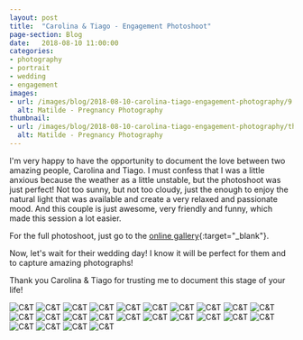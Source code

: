 ```yaml
---
layout: post
title:  "Carolina & Tiago - Engagement Photoshoot"
page-section: Blog
date:   2018-08-10 11:00:00
categories:
- photography
- portrait
- wedding
- engagement
images: 
- url: /images/blog/2018-08-10-carolina-tiago-engagement-photography/9.jpg
  alt: Matilde - Pregnancy Photography
thumbnail:
- url: /images/blog/2018-08-10-carolina-tiago-engagement-photography/thumb/thumb.jpg
  alt: Matilde - Pregnancy Photography
---
```

<p class="text-center" markdown="1">
I'm very happy to have the opportunity to document the love between two amazing people, Carolina and Tiago. I must confess that I was a little anxious because the weather as a little unstable, but the photoshoot was just perfect! Not too sunny, but not too cloudy, just the enough to enjoy the natural light that was available and create a very relaxed and passionate mood. And this couple is just awesome, very friendly and funny, which made this session a lot easier.

For the full photoshoot, just go to the [online gallery](https://luisfbmelo.pixieset.com/carolinaetiago-noivado/){:target="_blank"}.
</p>
<p class="text-center" >
Now, let's wait for their wedding day! I know it will be perfect for them and to capture amazing photographs!
</p>
<p class="text-center" >
Thank you Carolina & Tiago for trusting me to document this stage of your life!
</p>

<!--more-->

![C&T](/images/blog/2018-08-10-carolina-tiago-engagement-photography/1.jpg)
![C&T](/images/blog/2018-08-10-carolina-tiago-engagement-photography/2.jpg)
![C&T](/images/blog/2018-08-10-carolina-tiago-engagement-photography/3.jpg)
![C&T](/images/blog/2018-08-10-carolina-tiago-engagement-photography/3_1.jpg)
![C&T](/images/blog/2018-08-10-carolina-tiago-engagement-photography/4.jpg)
![C&T](/images/blog/2018-08-10-carolina-tiago-engagement-photography/5.jpg)
![C&T](/images/blog/2018-08-10-carolina-tiago-engagement-photography/6.jpg)
![C&T](/images/blog/2018-08-10-carolina-tiago-engagement-photography/6_1.jpg)
![C&T](/images/blog/2018-08-10-carolina-tiago-engagement-photography/7.jpg)
![C&T](/images/blog/2018-08-10-carolina-tiago-engagement-photography/8.jpg)
![C&T](/images/blog/2018-08-10-carolina-tiago-engagement-photography/8_1.jpg)
![C&T](/images/blog/2018-08-10-carolina-tiago-engagement-photography/9.jpg)
![C&T](/images/blog/2018-08-10-carolina-tiago-engagement-photography/10.jpg)
![C&T](/images/blog/2018-08-10-carolina-tiago-engagement-photography/10_1.jpg)
![C&T](/images/blog/2018-08-10-carolina-tiago-engagement-photography/11.jpg)
![C&T](/images/blog/2018-08-10-carolina-tiago-engagement-photography/12.jpg)
![C&T](/images/blog/2018-08-10-carolina-tiago-engagement-photography/13.jpg)
![C&T](/images/blog/2018-08-10-carolina-tiago-engagement-photography/14.jpg)
![C&T](/images/blog/2018-08-10-carolina-tiago-engagement-photography/14_1.jpg)
![C&T](/images/blog/2018-08-10-carolina-tiago-engagement-photography/14_2.jpg)
![C&T](/images/blog/2018-08-10-carolina-tiago-engagement-photography/15.jpg)
![C&T](/images/blog/2018-08-10-carolina-tiago-engagement-photography/15_1.jpg)
![C&T](/images/blog/2018-08-10-carolina-tiago-engagement-photography/16.jpg)
![C&T](/images/blog/2018-08-10-carolina-tiago-engagement-photography/17.jpg)